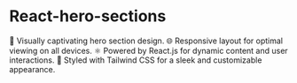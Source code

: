 # React-hero-sections
🚀 Visually captivating hero section design. 🌐 Responsive layout for optimal viewing on all devices. ⚛️ Powered by React.js for dynamic content and user interactions. 🎨 Styled with Tailwind CSS for a sleek and customizable appearance.
